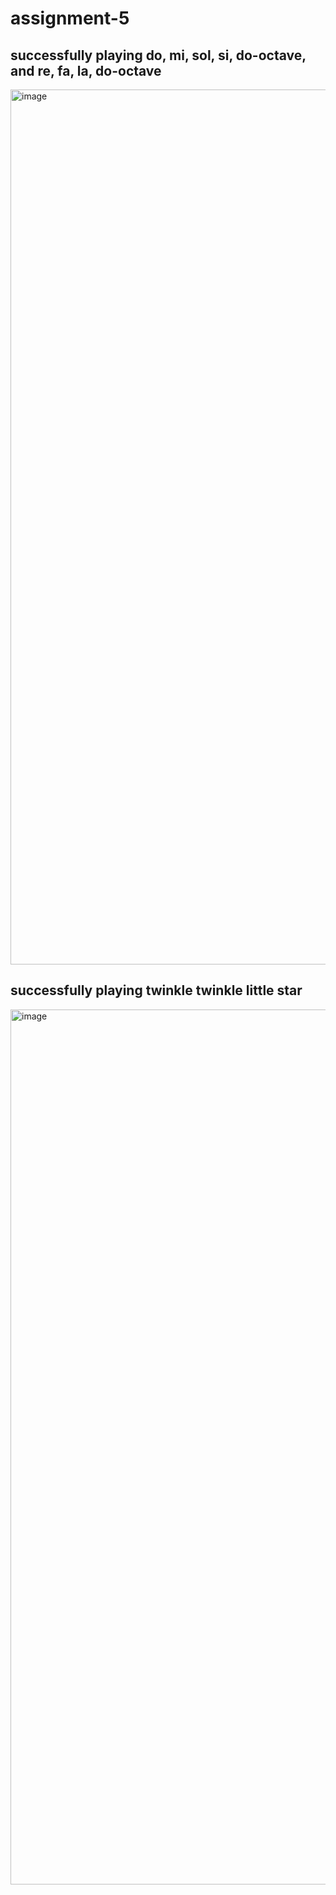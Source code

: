 # assignment-5

## successfully playing do, mi, sol, si, do-octave, and re, fa, la, do-octave
<img width="1400" alt="image" src="https://github.com/ZoeyZzz42/assignment-5/assets/145056570/45e67e80-9eb9-4e79-bc88-d841e2581079">

## successfully playing twinkle twinkle little star
<img width="1400" alt="image" src="https://github.com/ZoeyZzz42/assignment-5/assets/145056570/b5ee3f65-dfaa-42f3-ae88-17cb35310928">




